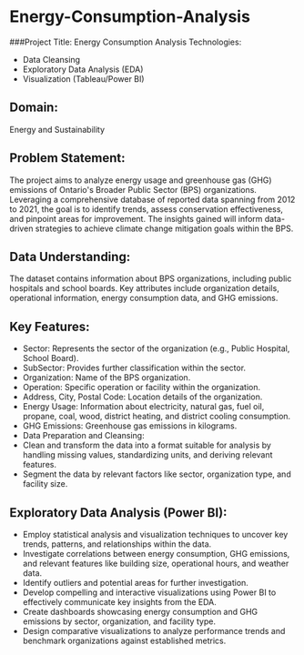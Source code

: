 # Energy-Consumption-Analysis

###Project Title: Energy Consumption Analysis
Technologies:
- Data Cleansing
- Exploratory Data Analysis (EDA)
- Visualization (Tableau/Power BI)
## Domain:
Energy and Sustainability

## Problem Statement:
The project aims to analyze energy usage and greenhouse gas (GHG) emissions of Ontario's Broader Public Sector (BPS) organizations. Leveraging a comprehensive database of reported data spanning from 2012 to 2021, the goal is to identify trends, assess conservation effectiveness, and pinpoint areas for improvement. The insights gained will inform data-driven strategies to achieve climate change mitigation goals within the BPS.

## Data Understanding:
The dataset contains information about BPS organizations, including public hospitals and school boards. Key attributes include organization details, operational information, energy consumption data, and GHG emissions.

## Key Features:
- Sector: Represents the sector of the organization (e.g., Public Hospital, School Board).
- SubSector: Provides further classification within the sector.
- Organization: Name of the BPS organization.
- Operation: Specific operation or facility within the organization.
- Address, City, Postal Code: Location details of the organization.
- Energy Usage: Information about electricity, natural gas, fuel oil, propane, coal, wood, district heating, and district cooling consumption.
- GHG Emissions: Greenhouse gas emissions in kilograms.
- Data Preparation and Cleansing:
- Clean and transform the data into a format suitable for analysis by handling missing values, standardizing units, and deriving relevant features.
- Segment the data by relevant factors like sector, organization type, and facility size.

## Exploratory Data Analysis (Power BI):
- Employ statistical analysis and visualization techniques to uncover key trends, patterns, and relationships within the data.
- Investigate correlations between energy consumption, GHG emissions, and relevant features like building size, operational hours, and weather data.
- Identify outliers and potential areas for further investigation.
- Develop compelling and interactive visualizations using Power BI to effectively communicate key insights from the EDA.
- Create dashboards showcasing energy consumption and GHG emissions by sector, organization, and facility type.
- Design comparative visualizations to analyze performance trends and benchmark organizations against established metrics.
